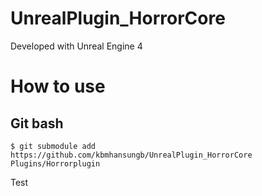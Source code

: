 # UnrealPlugin_HorrorCore

Developed with Unreal Engine 4

# How to use
## Git bash
```
$ git submodule add https://github.com/kbmhansungb/UnrealPlugin_HorrorCore Plugins/Horrorplugin
```

Test